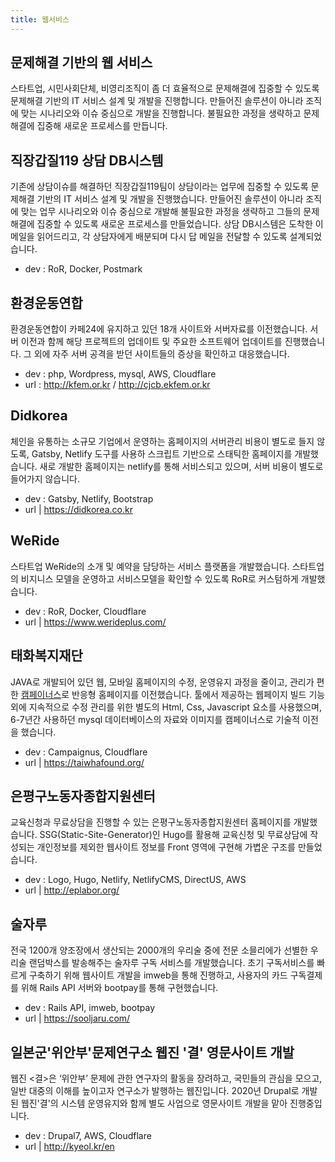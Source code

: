 ```yaml
---
title: 웹서비스
---
```


## 문제해결 기반의 웹 서비스

스타트업, 시민사회단체, 비영리조직이 좀 더 효율적으로 문제해결에 집중할 수 있도록 문제해결 기반의 IT 서비스 설계 및 개발을 진행합니다. 만들어진 솔루션이 아니라 조직에 맞는 시나리오와 이슈 중심으로 개발을 진행합니다. 불필요한 과정을 생략하고 문제해결에 집중해 새로운 프로세스를 만듭니다.

## 직장갑질119 상담 DB시스템

기존에 상담이슈를 해결하던 직장갑질119팀이 상담이라는 업무에 집중할 수 있도록 문제해결 기반의 IT 서비스 설계 및 개발을 진행했습니다. 만들어진 솔루션이 아니라 조직에 맞는 업무 시나리오와 이슈 중심으로 개발해 불필요한 과정을 생략하고 그들의 문제해결에 집중할 수 있도록 새로운 프로세스를 만들었습니다. 상담 DB시스템은 도착한 이메일을 읽어드리고, 각 상담자에게 배분되며 다시 답 메일을 전달할 수 있도록 설계되었습니다. 

- dev : RoR, Docker, Postmark

## 환경운동연합

환경운동연합이 카페24에 유지하고 있던 18개 사이트와 서버자료를 이전했습니다. 서버 이전과 함께 해당 프로젝트의 업데이트 및 주요한 소프트웨어 업데이트를 진행했습니다. 그 외에 자주 서버 공격을 받던 사이트들의 증상을 확인하고 대응했습니다. 

- dev : php, Wordpress, mysql, AWS, Cloudflare
- url : http://kfem.or.kr 	/ http://cjcb.ekfem.or.kr

## Didkorea

체인을 유통하는 소규모 기업에서 운영하는 홈페이지의 서버관리 비용이 별도로 들지 않도록, Gatsby, Netlify 도구를 사용하 스크립트 기반으로 스태틱한 홈페이지를 개발했습니다. 새로 개발한 홈페이지는 netlify를 통해 서비스되고 있으며, 서버 비용이 별도로 들어가지 않습니다.  

- dev : Gatsby, Netlify, Bootstrap
- url | https://didkorea.co.kr


## WeRide

스타트업 WeRide의 소개 및 예약을 담당하는 서비스 플랫폼을 개발했습니다. 스타트업의 비지니스 모델을 운영하고 서비스모델을 확인할 수 있도록 RoR로 커스텀하게 개발했습니다. 

- dev : RoR, Docker, Cloudflare
- url | https://www.werideplus.com/


## 태화복지재단

JAVA로 개발되어 있던 웹, 모바일 홈페이지의 수정, 운영유지 과정을 줄이고, 관리가 편한 [캠페이너스](https://campaignus.me)로 반응형 홈페이지를 이전했습니다. 툴에서 제공하는 웹페이지 빌드 기능 외에 지속적으로 수정 관리를 위한 별도의 Html, Css, Javascript 요소를 사용했으며, 6-7년간 사용하던 mysql 데이터베이스의 자료와 이미지를 캠페이너스로 기술적 이전을 했습니다.

- dev : Campaignus, Cloudflare
- url | https://taiwhafound.org/


## 은평구노동자종합지원센터

교육신청과 무료상담을 진행할 수 있는 은평구노동자종합지원센터 홈페이지를 개발했습니다. SSG(Static-Site-Generator)인 Hugo를 활용해 교육신청 및 무료상담에 작성되는 개인정보를 제외한 웹사이트 정보를 Front 영역에 구현해 가볍운 구조를 만들었습니다. 

- dev : Logo, Hugo, Netlify, NetlifyCMS, DirectUS, AWS
- url | http://eplabor.org/


## 술자루

전국 1200개 양조장에서 생산되는 2000개의 우리술 중에 전문 소믈리에가 선별한 우리술 랜덤박스를 발송해주는 술자루 구독 서비스를 개발했습니다. 초기 구독서비스를 빠르게 구축하기 위해 웹사이트 개발을 imweb을 통해 진행하고, 사용자의 카드 구독결제를 위해 Rails API 서버와 bootpay를 통해 구현했습니다. 

- dev : Rails API, imweb, bootpay
- url | https://sooljaru.com/


## 일본군'위안부'문제연구소 웹진 '결' 영문사이트 개발

웹진 <결>은 ‘위안부’ 문제에 관한 연구자의 활동을 장려하고, 국민들의 관심을 모으고, 일반 대중의 이해를 높이고자 연구소가 발행하는 웹진입니다. 2020년 Drupal로 개발된 웹진'결'의 시스템 운영유지와 함께 별도 사업으로 영문사이트 개발을 맡아 진행중입니다. 

- dev : Drupal7, AWS, Cloudflare
- url | http://kyeol.kr/en
